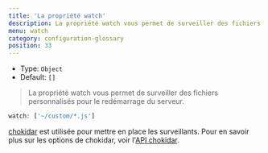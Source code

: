 ```yaml
---
title: 'La propriété watch'
description: La propriété watch vous permet de surveiller des fichiers personnalisés pour le redémarrage du serveur.
menu: watch
category: configuration-glossary
position: 33
---
```


- Type: `Object`
- Default: `[]`

> La propriété watch vous permet de surveiller des fichiers personnalisés pour le redémarrage du serveur.

```js
watch: ['~/custom/*.js']
```

[chokidar](https://github.com/paulmillr/chokidar) est utilisée pour mettre en place les surveillants. Pour en savoir plus sur les options de chokidar, voir l'[API chokidar](https://github.com/paulmillr/chokidar#api).
